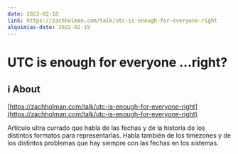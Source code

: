 ```yaml
---
date: 2022-02-18
link: https://zachholman.com/talk/utc-is-enough-for-everyone-right
alquimias-date: 2022-02-19
---
```


# UTC is enough for everyone ...right?

## ℹ️ About

[https://zachholman.com/talk/utc-is-enough-for-everyone-right](https://zachholman.com/talk/utc-is-enough-for-everyone-right)

Artículo ultra currado que habla de las fechas y de la historia de los distintos formatos para representarlas. Habla también de los timezones y de los distintos problemas que hay siempre con las fechas en los sistemas.


